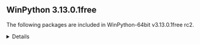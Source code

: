 ## WinPython 3.13.0.1free 

The following packages are included in WinPython-64bit v3.13.0.1free rc2.

<details>

### Tools

Name | Version | Description
-----|---------|------------


### Python packages

Name | Version | Description
-----|---------|------------
[Python](http://www.python.org/) | 3.13.0 | Python programming language with standard library
[appdirs](https://pypi.org/project/appdirs) | 1.4.4 | A small Python module for determining appropriate platform-specific dirs, e.g. a "user data dir".
[asttokens](https://pypi.org/project/asttokens) | 2.4.1 | Annotate AST trees with source code positions
[build](https://pypi.org/project/build) | 1.2.1 | A simple, correct Python build frontend
[colorama](https://pypi.org/project/colorama) | 0.4.6 | Cross-platform colored terminal text.
[cython](https://pypi.org/project/cython) | 3.1.0a0 | The Cython compiler for writing C extensions in the Python language.
[decorator](https://pypi.org/project/decorator) | 5.1.1 | Decorators for Humans
[executing](https://pypi.org/project/executing) | 2.0.1 | Get the currently executing AST node of a frame, and other information
[interpreters_pep_734](https://pypi.org/project/interpreters_pep_734) | 0.1.0 | Use this module to try out multiple interpreters and a per-interpreter GIL in Python 3.13+.  Do not use this for anything important yet.
[ipython](https://pypi.org/project/ipython) | 8.26.0 | IPython: Productive Interactive Computing
[jedi](https://pypi.org/project/jedi) | 0.19.1 | An autocompletion tool for Python that can be used for text editors.
[matplotlib_inline](https://pypi.org/project/matplotlib_inline) | 0.1.7 | Inline Matplotlib backend for Jupyter
[msvc_runtime](https://pypi.org/project/msvc_runtime) | 14.40.33807 | Install the Microsoft™ Visual C++™ runtime DLLs to the sys.prefix and Scripts directories
[packaging](https://pypi.org/project/packaging) | 24.1 | Core utilities for Python packages
[parso](https://pypi.org/project/parso) | 0.8.4 | A Python Parser
[pip](https://pypi.org/project/pip) | 24.2 | The PyPA recommended tool for installing Python packages.
[prompt_toolkit](https://pypi.org/project/prompt_toolkit) | 3.0.47 | Library for building powerful interactive command lines in Python
[ptpython](https://pypi.org/project/ptpython) | 3.0.29 | Python REPL build on top of prompt_toolkit
[pure_eval](https://pypi.org/project/pure_eval) | 0.2.2 | Safely evaluate AST nodes without side effects
[pygments](https://pypi.org/project/pygments) | 2.18.0 | Pygments is a syntax highlighting package written in Python.
[pyproject_hooks](https://pypi.org/project/pyproject_hooks) | 1.1.0 | Wrappers to call pyproject.toml-based build backend hooks.
[setuptools](https://pypi.org/project/setuptools) | 72.2.0 | Easily download, build, install, upgrade, and uninstall Python packages
[six](https://pypi.org/project/six) | 1.16.0 | Python 2 and 3 compatibility utilities
[sqlite_bro](https://pypi.org/project/sqlite_bro) | 0.13.1 | a graphic SQLite Client in 1 Python file
[stack_data](https://pypi.org/project/stack_data) | 0.6.3 | Extract data from python stack frames and tracebacks for informative displays
[traitlets](https://pypi.org/project/traitlets) | 5.14.1 | Traitlets Python configuration system
[wcwidth](https://pypi.org/project/wcwidth) | 0.2.13 | Measures the displayed width of unicode strings in a terminal
[wheel](https://pypi.org/project/wheel) | 0.44.0 | A built-package format for Python
[winpython](https://pypi.org/project/winpython) | 10.7.20240908 | WinPython distribution tools, including WPPM

</details>
